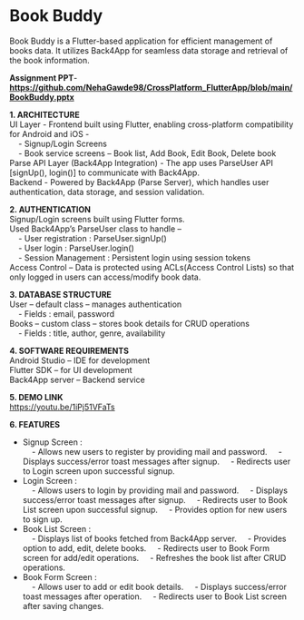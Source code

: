 # Book Buddy

Book Buddy is a Flutter-based application for efficient management of books data.
It utilizes Back4App for seamless data storage and retrieval of the book information.

**Assignment PPT**- **https://github.com/NehaGawde98/CrossPlatform_FlutterApp/blob/main/BookBuddy.pptx**

**1. ARCHITECTURE**<br>
UI Layer -  Frontend built using Flutter, enabling cross-platform compatibility for Android and iOS - <br>
&nbsp;&nbsp;&nbsp;&nbsp;- Signup/Login Screens <br>
&nbsp;&nbsp;&nbsp;&nbsp;- Book service screens – Book list, Add Book, Edit Book, Delete book <br>
Parse API Layer (Back4App Integration) - The app uses ParseUser API [signUp(), login()] to communicate 	with Back4App. <br>
Backend - Powered by Back4App (Parse Server), which handles user 	authentication, data storage, and session validation. <br>

**2. AUTHENTICATION** <br>
Signup/Login  screens built using Flutter forms.<br>
Used Back4App’s ParseUser class to handle –  <br>
&nbsp;&nbsp;&nbsp;&nbsp;- User registration : ParseUser.signUp()<br>
&nbsp;&nbsp;&nbsp;&nbsp;- User login : ParseUser.login()<br>
&nbsp;&nbsp;&nbsp;&nbsp;- Session Management : Persistent login using session tokens<br>
Access Control – Data is protected using ACLs(Access Control Lists) so that only logged in users can access/modify book data. <br>

**3. DATABASE STRUCTURE** <br>
User – default class – manages authentication<br> 
&nbsp;&nbsp;&nbsp;&nbsp;- Fields : email, password <br>
Books – custom class – stores book details for CRUD operations<br>
&nbsp;&nbsp;&nbsp;&nbsp;- Fields : title, author, genre, availability <br>

**4. SOFTWARE REQUIREMENTS** <br>
Android Studio – IDE for development <br>
Flutter SDK – for UI development <br>
Back4App server – Backend service <br>

**5. DEMO LINK** <br>
https://youtu.be/1iPj51VFaTs

**6. FEATURES** <br>
  - Signup Screen :<br>
  &nbsp;&nbsp;&nbsp;&nbsp;- Allows new users to register by providing mail and password.
  &nbsp;&nbsp;&nbsp;&nbsp;- Displays success/error toast messages after signup.
  &nbsp;&nbsp;&nbsp;&nbsp;- Redirects user to Login screen upon successful signup.
  - Login Screen :<br>
  &nbsp;&nbsp;&nbsp;&nbsp;- Allows users to login by providing mail and password.
  &nbsp;&nbsp;&nbsp;&nbsp;- Displays success/error toast messages after signup.
  &nbsp;&nbsp;&nbsp;&nbsp;- Redirects user to Book List screen upon successful signup.
  &nbsp;&nbsp;&nbsp;&nbsp;- Provides option for new users to sign up.
  - Book List Screen :<br>
  &nbsp;&nbsp;&nbsp;&nbsp;- Displays list of books fetched from Back4App server.
  &nbsp;&nbsp;&nbsp;&nbsp;- Provides option to add, edit, delete books.
  &nbsp;&nbsp;&nbsp;&nbsp;- Redirects user to Book Form screen for add/edit operations.
  &nbsp;&nbsp;&nbsp;&nbsp;- Refreshes the book list after CRUD operations.
  - Book Form Screen :<br>
  &nbsp;&nbsp;&nbsp;&nbsp;- Allows user to add or edit book details.
  &nbsp;&nbsp;&nbsp;&nbsp;- Displays success/error toast messages after operation.
  &nbsp;&nbsp;&nbsp;&nbsp;- Redirects user to Book List screen after saving changes.




   







